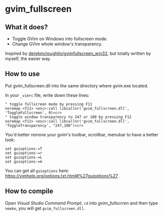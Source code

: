 # gvim_fullscreen

## What it does?

* Toggle GVim on Windows into fullscreen mode.
* Change GVim whole window's transparency.

Inspired by [derekmcloughlin/gvimfullscreen_win32](https://github.com/derekmcloughlin/gvimfullscreen_win32/), but totally written by myself, the easier way.

## How to use

Put gvim_fullscreen.dll into the same directory where gvim.exe located.

In your `_vimrc` file, write down these lines:

```vim
" toggle fullscreen mode by pressing F11
noremap <f11> <esc>:call libcallnr('gvim_fullscreen.dll', 'ToggleFullscreen', 0)<cr>
" toggle window transparency to 247 or 180 by pressing F12
noremap <f12> <esc>:call libcallnr('gvim_fullscreen.dll', 'ToggleTransparency', "247,180")<cr>
```

You'd better remove your gvim's toolbar, scrollbar, menubar to have a better look:

```vim
set guioptions-=T
set guioptions-=r
set guioptions-=L
set guioptions-=m
```

You can get all `guioptions` here: <https://vimhelp.org/options.txt.html#%27guioptions%27> .

## How to compile

Open *Visual Studio Command Prompt*, `cd` into *gvim_fullscrren* and then type `nmake`, you will get `gvim_fullscreen.dll`.
